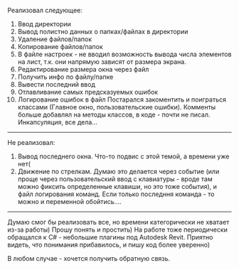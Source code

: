 Реализовал следующее:
1. Ввод директории
2. Вывод полистно данных о папках/файлах в директории
3. Удаление файлов/папок
4. Копирование файлов/папок
5. В файле настроек - не вводил возможность вывода числа элементов на лист, т.к. они 
напрямую зависят от размера экрана.
6. Редактирование размера окна через файл
7. Получить инфо по файлу/папке
8. Вывести последний ввод
9. Отлавливание самых предсказуемых ошибок 
10. Логирование ошибок в файл
Постарался закоментить и поиграться классами (Главное окно, пользовательские ошибки).
Комменты больше добавлял на методы классов, в коде - почти не писал. Инкапсуляция, все дела...
________________________________________________________________________________________________________________________
Не реализовал:
1. Вывод последнего окна. Что-то подвис с этой темой, а времени уже нет(
2. Движение по стрелкам. Думаю это делается через событие (или проще через пользовательский ввод с клавиатуры - 
вроде там можно фиксить определенные клавиши, но это тоже события), и файл логирования команд. Если только последння
команда - то можно и переменной обойтись....
________________________________________________________________________________________________________________________
Думаю смог бы реализовать все, но времени категорически не хватает из-за работы) Прошу понять и простить)
На работе тоже периодически обращался к C# - небольшие плагины под Autodesk Revit. Приятно видеть, что понимания
прибавилось, и пишу код более уверенно)

В любом случае - хочется получить обратную связь. 